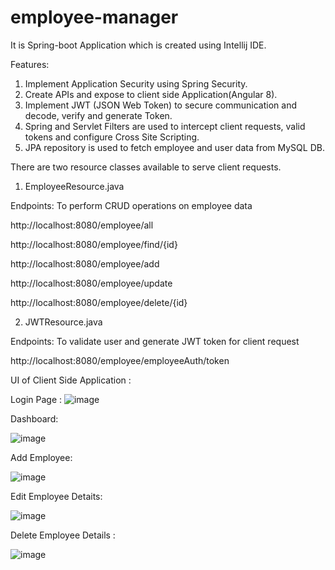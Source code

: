 # employee-manager

It is Spring-boot Application which is created using Intellij IDE. 


Features:
1) Implement Application Security using Spring Security.
2) Create APIs and expose to client side Application(Angular 8).
3) Implement JWT (JSON Web Token) to secure communication and decode, verify and generate Token.
4) Spring and Servlet Filters are used to intercept client requests, valid tokens and configure Cross Site Scripting.
5) JPA repository is used to fetch employee and user data from MySQL DB. 

There are two resource classes available to serve client requests.

1) EmployeeResource.java

Endpoints: To perform CRUD operations on employee data

http://localhost:8080/employee/all

http://localhost:8080/employee/find/{id}

http://localhost:8080/employee/add

http://localhost:8080/employee/update

http://localhost:8080/employee/delete/{id}


2) JWTResource.java

Endpoints: To validate user and generate JWT token for client request

http://localhost:8080/employee/employeeAuth/token

UI of Client Side Application :

Login Page :
![image](https://user-images.githubusercontent.com/32035137/117537886-52883680-b021-11eb-9ad6-8845fad6bdbd.png)

Dashboard:

![image](https://user-images.githubusercontent.com/32035137/117537945-93804b00-b021-11eb-841b-7a0d69081990.png)

Add Employee:

![image](https://user-images.githubusercontent.com/32035137/117537970-b0b51980-b021-11eb-9f43-2be5275fa4b2.png)

Edit Employee Detaits: 

![image](https://user-images.githubusercontent.com/32035137/117538012-ce827e80-b021-11eb-92aa-6d7aaa0eff9f.png)

Delete Employee Details :

![image](https://user-images.githubusercontent.com/32035137/117538040-eb1eb680-b021-11eb-8bf4-e526172defc7.png)



